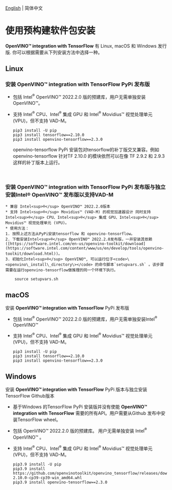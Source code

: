 [English](./INSTALL.md) | 简体中文

# <a name='Pre-BuiltPackages'></a>使用预构建软件包安装

**OpenVINO™ integration with TensorFlow** 有 Linux, macOS 和 Windows 发行版. 你可以根据需要从下列安装方法中选择一种。

## Linux

  ### 安装 **OpenVINO™ integration with TensorFlow** PyPi 发布版
  * 包括 Intel<sup>®</sup> OpenVINO™ 2022.2.0 版的预建库，用户无需单独安装 OpenVINO™。
  * 支持 Intel<sup>®</sup> CPU、Intel<sup>®</sup> 集成 GPU 和 Intel<sup>®</sup> Movidius™ 视觉处理单元 (VPU)，但不支持 VAD-M。

        pip3 install -U pip
        pip3 install tensorflow==2.10.0
        pip3 install openvino-tensorflow==2.3.0
    openvino-tensorflow PyPi 安装包对tensorflow的补丁版交叉兼容。例如 openvino-tensorflow 针对TF 2.10.0 的模块依然可以在像 TF 2.9.2 和 2.9.3 这样的补丁版本上运行。
<br/>

  ### 安装 **OpenVINO™ integration with TensorFlow** PyPi 发布版与独立安装Intel® OpenVINO™ 发布版以支持VAD-M
    * 兼容 Intel<sup>®</sup> OpenVINO™ 2022.2.0版本
    * 支持 Intel<sup>®</sup> Movidius™ (VAD-M) 的视觉加速器设计 同时支持 Intel<sup>®</sup> CPU、Intel<sup>®</sup> 集成 GPU、Intel<sup>®</sup> Movidius™ 视觉处理单元 (VPU)。 
    * 使用方法：
    1. 按照上述方法从PyPi安装tensorflow 和 openvino-tensorflow。
    2. 下载安装Intel<sup>®</sup> OpenVINO™ 2022.2.0发布版，一并安装其依赖([https://software.intel.com/en-us/openvino-toolkit/download](https://software.intel.com/content/www/us/en/develop/tools/openvino-toolkit/download.html))。
    3. 初始化Intel<sup>®</sup> OpenVINO™, 可以运行位于<code>\<openvino\_install\_directory\></code> 的命令脚本`setupvars.sh` 。该步骤需要在运行openvino-tensorflow做推理的同一个环境下执行。

        source setupvars.sh  
      
  
## macOS

  安装 **OpenVINO™ integration with TensorFlow** PyPi 发布版
  * 包括 Intel<sup>®</sup> OpenVINO™ 2022.2.0 版的预建库，用户无需单独安装Intel<sup>®</sup> OpenVINO™ 
  * 支持 Intel<sup>®</sup> CPU、Intel<sup>®</sup> 集成 GPU 和 Intel<sup>®</sup> Movidius™ 视觉处理单元 (VPU)，但不支持 VAD-M。

        pip3 install -U pip
        pip3 install tensorflow==2.10.0
        pip3 install openvino-tensorflow==2.3.0


## Windows

  安装 **OpenVINO™ integration with TensorFlow** PyPi 版本与独立安装TensorFlow Github版本
  * 基于Windows 的TensorFlow PyPi 安装版并没有使能 **OpenVINO™ integration with TensorFlow** 需要的所有API。用户需要从Github 发布中安装TensorFlow wheel。
  * 包括 OpenVINO™ 2022.2.0 版的预建库。 用户无需单独安装 Intel<sup>®</sup> OpenVINO™ 。
  * 支持 Intel<sup>®</sup> CPU、Intel<sup>®</sup> 集成 GPU 和 Intel<sup>®</sup> Movidius™ 视觉处理单元 (VPU)，但不支持 VAD-M。

        pip3.9 install -U pip
        pip3.9 install https://github.com/openvinotoolkit/openvino_tensorflow/releases/download/v2.3.0/tensorflow-2.10.0-cp39-cp39-win_amd64.whl
        pip3.9 install openvino-tensorflow==2.3.0

